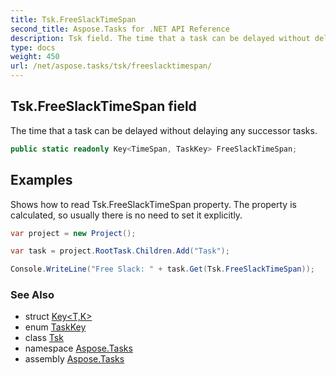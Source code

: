 ```yaml
---
title: Tsk.FreeSlackTimeSpan
second_title: Aspose.Tasks for .NET API Reference
description: Tsk field. The time that a task can be delayed without delaying any successor tasks
type: docs
weight: 450
url: /net/aspose.tasks/tsk/freeslacktimespan/
---
```

## Tsk.FreeSlackTimeSpan field

The time that a task can be delayed without delaying any successor tasks.

```csharp
public static readonly Key<TimeSpan, TaskKey> FreeSlackTimeSpan;
```

## Examples

Shows how to read Tsk.FreeSlackTimeSpan property. The property is calculated, so usually there is no need to set it explicitly.

```csharp
var project = new Project();

var task = project.RootTask.Children.Add("Task");

Console.WriteLine("Free Slack: " + task.Get(Tsk.FreeSlackTimeSpan));
```

### See Also

* struct [Key&lt;T,K&gt;](../../key-2/)
* enum [TaskKey](../../taskkey/)
* class [Tsk](../)
* namespace [Aspose.Tasks](../../tsk/)
* assembly [Aspose.Tasks](../../../)


